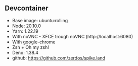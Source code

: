## Devcontainer

- Base image: ubuntu:rolling
- Node: 20.10.0
- Yarn: 1.22.19
- With noVNC - XFCE trough noVNC (http://localhost:6080)
- With google-chrome
- Zsh + Oh my zsh!
- Deno: 1.38.4
- github: https://github.com/zerdos/spike.land
